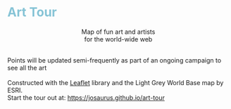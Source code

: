# <b> <font color = "#87c4d6"> Art Tour </font> </b>
<p align = "center">  Map of fun art and artists
<br>for the world-wide web 
</p><br>
Points will be updated semi-frequently as part of an ongoing campaign to see all the art
<br>
<br>
Constructed with the <a href = "https://leafletjs.com/index.html">Leaflet</a> library and the Light Grey World Base map by ESRI.
<br>
Start the tour out at: <a href= "https://josaurus.github.io/art-tour/"> https://josaurus.github.io/art-tour</a>
